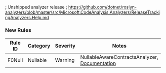 ; Unshipped analyzer release
; https://github.com/dotnet/roslyn-analyzers/blob/master/src/Microsoft.CodeAnalysis.Analyzers/ReleaseTrackingAnalyzers.Help.md

### New Rules
Rule ID | Category | Severity | Notes
--------|----------|----------|-------
F0Null | Nullable | Warning | NullableAwareContractsAnalyzer, [Documentation](https://github.com/Flash0ver/F0-Talks-NullVoid)
